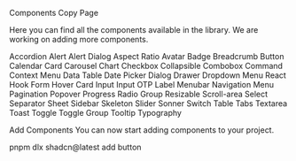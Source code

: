 Components
Copy Page

Here you can find all the components available in the library. We are working on adding more components.

Accordion
Alert
Alert Dialog
Aspect Ratio
Avatar
Badge
Breadcrumb
Button
Calendar
Card
Carousel
Chart
Checkbox
Collapsible
Combobox
Command
Context Menu
Data Table
Date Picker
Dialog
Drawer
Dropdown Menu
React Hook Form
Hover Card
Input
Input OTP
Label
Menubar
Navigation Menu
Pagination
Popover
Progress
Radio Group
Resizable
Scroll-area
Select
Separator
Sheet
Sidebar
Skeleton
Slider
Sonner
Switch
Table
Tabs
Textarea
Toast
Toggle
Toggle Group
Tooltip
Typography


Add Components
You can now start adding components to your project.

pnpm dlx shadcn@latest add button